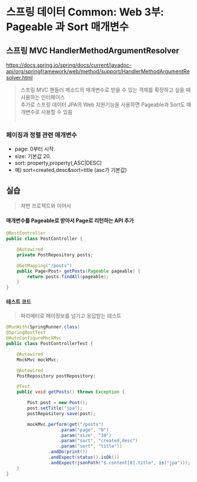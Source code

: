 # 스프링 데이터 Common: Web 3부: Pageable 과 Sort 매개변수
## 스프링 MVC HandlerMethodArgumentResolver
https://docs.spring.io/spring/docs/current/javadoc-api/org/springframework/web/method/support/HandlerMethodArgumentResolver.html
  
> 스프링 MVC 핸들러 메소드의 매개변수로 받을 수 있는 객체를 확장하고 싶을 때 사용하는 인터페이스  
> 추가로 스프링 데이터 JPA의 Web 지원기능을 사용하면 Pageable과 Sort도 매개변수로 사용할 수 있음  
 
### 페이징과 정렬 관련 매개변수
- page: 0부터 시작.
- size: 기본값 20.
- sort: property,property(,ASC|DESC)
- 예) sort=created,desc&sort=title (asc가 기본값)

## 실습
> 저번 프로젝트와 이어서  
#### 매개변수를 Pageable로 받아서 Page로 리턴하는 API 추가
```java
@RestController
public class PostController {

    @Autowired
    private PostRepository posts;

    @GetMapping("/posts")
    public Page<Post> getPosts(Pageable pageable) {
        return posts.findAll(pageable);
    }
}
```

#### 테스트 코드
> 파라메터로 페이정보를 넘기고 응답받는 테스트  
```java
@RunWith(SpringRunner.class)
@SpringBootTest
@AutoConfigureMockMvc
public class PostControllerTest {

    @Autowired
    MockMvc mockMvc;

    @Autowired
    PostRepository postRepository;

    @Test
    public void getPosts() throws Exception {

        Post post = new Post();
        post.setTitle("jpa");
        postRepository.save(post);

        mockMvc.perform(get("/posts")
                    .param("page", "0")
                    .param("size", "10")
                    .param("sort", "created,desc")
                    .param("sort", "title"))
                .andDo(print())
                .andExpect(status().isOk())
                .andExpect(jsonPath("$.content[0].title", is("jpa")));
    }
}
```